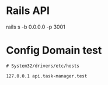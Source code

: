 # Rails API

rails s -b 0.0.0.0 -p 3001

# Config Domain test

```
# System32/drivers/etc/hosts

127.0.0.1 api.task-manager.test
```
